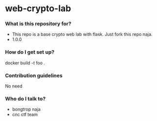 # web-crypto-lab #

### What is this repository for? ###

* This repo is a base crypto web lab with flask. Just fork this repo naja.
* 1.0.0

### How do I get set up? ###

docker build -t foo .

### Contribution guidelines ###

No need

### Who do I talk to? ###

* bongtrop naja
* cnc ctf team
